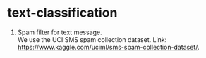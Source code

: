 # text-classification
1. Spam filter for text message.\
   We use the UCI SMS spam collection dataset. Link: https://www.kaggle.com/uciml/sms-spam-collection-dataset/.
